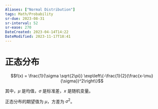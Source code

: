 ```yaml
---
Aliases: ["Normal Distribution"]
tags: Math/Probability 
sr-due: 2023-08-31
sr-interval: 52
sr-ease: 270
DateCreated: 2023-04-14T14:22
DateModified: 2023-11-17T18:41
---
```

# 正态分布

$$f(x) = \frac{1}{\sigma \sqrt{2\pi}} \exp\left\{-\frac{1}{2}(\frac{x-\mu}{\sigma})^2\right\}$$

其中，$\mu$ 是均值，$\sigma$ 是标准差，$x$ 是随机变量。

正态分布的期望值为 $\mu$，方差为 $\sigma^2$。
